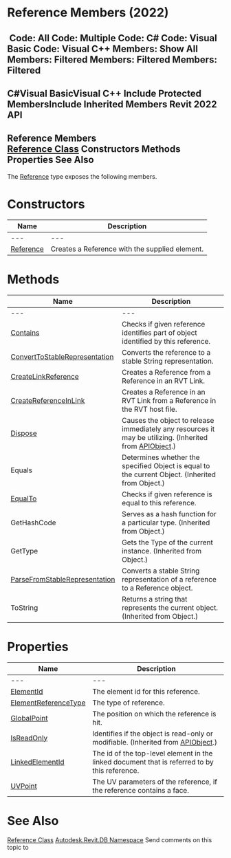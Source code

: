 # Reference Members (2022)

﻿
 Code: All Code: Multiple Code: C# Code: Visual Basic Code: Visual C++  Members: Show All Members: Filtered Members: Filtered Members: Filtered   
---  
C#Visual BasicVisual C++
Include Protected MembersInclude Inherited Members
Revit 2022 API  
---  
Reference Members  
[Reference Class](d28155ae-817b-1f31-9c3f-c9c6a28acc0d.md "Reference Class") Constructors Methods Properties See Also  
---  
The [Reference](d28155ae-817b-1f31-9c3f-c9c6a28acc0d.md "Reference Class") type exposes the following members.
# Constructors
| Name | Description |
| --- | --- |
| --- | --- | --- |
| [Reference](fdbf33c3-b84b-7fb1-9949-a7f25d8b3b09.md "Reference Constructor") | Creates a Reference with the supplied element. |

# Methods
| Name | Description |
| --- | --- |
| --- | --- | --- |
| [Contains](3635004a-374a-da4e-e843-ec3056c39a0a.md "Contains Method") | Checks if given reference identifies part of object identified by this reference. |
| [ConvertToStableRepresentation](9d821d63-5b4a-b814-25b2-b92f7d5d1425.md "ConvertToStableRepresentation Method") | Converts the reference to a stable String representation. |
| [CreateLinkReference](919d7d3f-f8c2-eb12-4069-0022c20fa13a.md "CreateLinkReference Method") | Creates a Reference from a Reference in an RVT Link. |
| [CreateReferenceInLink](20a8bee7-2378-c0a6-36f0-07ca42eaedc3.md "CreateReferenceInLink Method") | Creates a Reference in an RVT Link from a Reference in the RVT host file. |
| [Dispose](7c03212a-b587-1c89-3912-efea0d2619c5.md "Dispose Method") | Causes the object to release immediately any resources it may be utilizing. (Inherited from [APIObject](beb86ef5-39ad-3f0d-0cd9-0c929387a2bb.md "APIObject Class").) |
| Equals | Determines whether the specified Object is equal to the current Object. (Inherited from Object.) |
| [EqualTo](f132f8e7-7a1a-2a17-af98-1d2e2bef4ca1.md "EqualTo Method") | Checks if given reference is equal to this reference. |
| GetHashCode | Serves as a hash function for a particular type.  (Inherited from Object.) |
| GetType | Gets the Type of the current instance. (Inherited from Object.) |
| [ParseFromStableRepresentation](dc168535-2688-83da-429f-a2d018ff4b43.md "ParseFromStableRepresentation Method") | Converts a stable String representation of a reference to a Reference object. |
| ToString | Returns a string that represents the current object. (Inherited from Object.) |

# Properties
| Name | Description |
| --- | --- |
| --- | --- | --- |
| [ElementId](909ec304-3c41-8319-4c80-efedce795d7f.md "ElementId Property") | The element id for this reference. |
| [ElementReferenceType](195bc15b-094a-51d3-e368-35c5f7a3599b.md "ElementReferenceType Property") | The type of reference. |
| [GlobalPoint](2889cd43-6496-0a64-2b50-3ba76ee4dd74.md "GlobalPoint Property") | The position on which the reference is hit. |
| [IsReadOnly](d516bcd2-a3fd-a578-58f6-f1add979bd07.md "IsReadOnly Property") | Identifies if the object is read-only or modifiable. (Inherited from [APIObject](beb86ef5-39ad-3f0d-0cd9-0c929387a2bb.md "APIObject Class").) |
| [LinkedElementId](97813744-6e64-00a7-da5c-b2c6de7919ad.md "LinkedElementId Property") | The id of the top-level element in the linked document that is referred to by this reference. |
| [UVPoint](25347c4e-62d5-a536-628f-f503fb55e246.md "UVPoint Property") | The UV parameters of the reference, if the reference contains a face. |

# See Also
[Reference Class](d28155ae-817b-1f31-9c3f-c9c6a28acc0d.md "Reference Class")
[Autodesk.Revit.DB Namespace](87546ba7-461b-c646-cbb1-2cb8f5bff8b2.md "Autodesk.Revit.DB Namespace")
Send comments on this topic to 